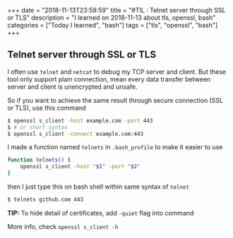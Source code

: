+++
date = "2018-11-13T23:59:59"
title = "#TIL : Telnet server through SSL or TLS"
description = "I learned on 2018-11-13 about tls, openssl, bash"
categories = ["Today I learned", "bash"]
tags = ["tls", "openssl", "bash"]
+++



## Telnet server through SSL or TLS

I often use `telnet` and `netcat` to debug my TCP server and client. But these tool only support plain connection, mean every data transfer between server and client is unencrypted and unsafe.

So if you want to achieve the same result through secure connection (SSL or TLS), use this command

```bash
$ openssl s_client -host example.com -port 443
$ # or short syntax
$ openssl s_client -connect example.com:443
```

I made a function named `telnets` in `.bash_profile` to make it easier to use

```bash
function telnets() {
	openssl s_client -host "$1" -port "$2"
}
```

then I just type this on bash shell within same syntax of `telnet`

```bash
$ telnets github.com 443
```

**TIP:** To hide detail of certificates, add `-quiet` flag into command

More info, check `openssl s_client -h`
